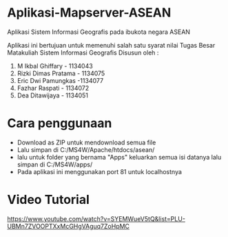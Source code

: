 # Aplikasi-Mapserver-ASEAN

Aplikasi Sistem Informasi Geografis pada ibukota negara ASEAN

Aplikasi ini bertujuan untuk memenuhi salah satu syarat nilai Tugas Besar Matakuliah Sistem Informasi Geografis
Disusun oleh :
  1. M Ikbal Ghiffary - 1134043
  2. Rizki Dimas Pratama - 1134075
  3. Eric Dwi Pamungkas  -1134077
  4. Fazhar Raspati - 1134072
  5. Dea Ditawijaya - 1134051
  

# Cara penggunaan

- Download as ZIP untuk mendownload semua file
- Lalu simpan di C:/MS4W/Apache/htdocs/asean/
- lalu untuk folder yang bernama "Apps" keluarkan semua isi datanya lalu simpan di C:/MS4W/apps/
- Pada aplikasi ini menggunakan port 81 untuk localhostnya

# Video Tutorial
https://www.youtube.com/watch?v=SYEMWueV5tQ&list=PLU-UBMn7ZVOOPTXxMcGHgVAguq7ZoHpMC
